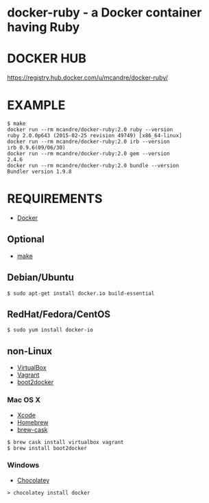# docker-ruby - a Docker container having Ruby

# DOCKER HUB

https://registry.hub.docker.com/u/mcandre/docker-ruby/

# EXAMPLE

```
$ make
docker run --rm mcandre/docker-ruby:2.0 ruby --version
ruby 2.0.0p643 (2015-02-25 revision 49749) [x86_64-linux]
docker run --rm mcandre/docker-ruby:2.0 irb --version
irb 0.9.6(09/06/30)
docker run --rm mcandre/docker-ruby:2.0 gem --version
2.4.6
docker run --rm mcandre/docker-ruby:2.0 bundle --version
Bundler version 1.9.8
```

# REQUIREMENTS

* [Docker](https://www.docker.com/)

## Optional

* [make](http://www.gnu.org/software/make/)

## Debian/Ubuntu

```
$ sudo apt-get install docker.io build-essential
```

## RedHat/Fedora/CentOS

```
$ sudo yum install docker-io
```

## non-Linux

* [VirtualBox](https://www.virtualbox.org/)
* [Vagrant](https://www.vagrantup.com/)
* [boot2docker](http://boot2docker.io/)

### Mac OS X

* [Xcode](http://itunes.apple.com/us/app/xcode/id497799835?ls=1&mt=12)
* [Homebrew](http://brew.sh/)
* [brew-cask](http://caskroom.io/)

```
$ brew cask install virtualbox vagrant
$ brew install boot2docker
```

### Windows

* [Chocolatey](https://chocolatey.org/)

```
> chocolatey install docker
```
